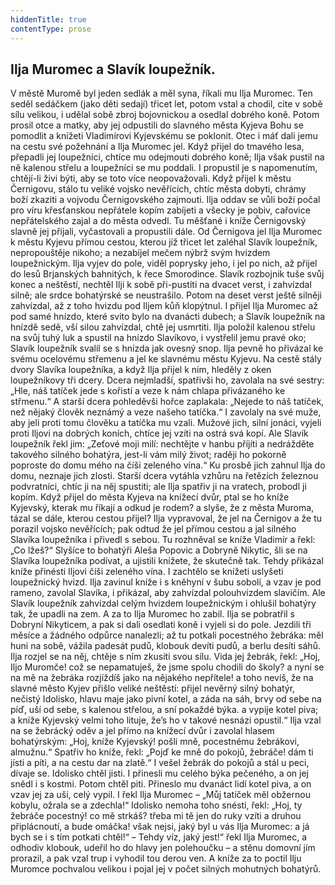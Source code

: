 ```yaml
---
hiddenTitle: true
contentType: prose
---
```


<section>

# Ilja Muromec a Slavík loupežník.

V městě Muromě byl jeden sedlák a měl syna, říkali mu Ilja Muromec. Ten seděl sedáčkem (jako děti sedají) třicet let, potom vstal a chodil, cite v sobě sílu velikou, i udělal sobě zbroj bojovnickou a osedlal dobrého koně. Potom prosil otce a matky, aby jej odpustili do slavného města Kyjeva Bohu se pomodlit a knížeti Vladimírovi Kyjevskému se poklonit. Otec i máť dali jemu na cestu své požehnání a Ilja Muromec jel. Když přijel do tmavého lesa, přepadli jej loupežníci, chtíce mu odejmouti dobrého koně; Ilja však pustil na ně kalenou střelu a loupežníci se mu poddali. I propustil je s napomenutím, chtějí-li živi býti, aby se toto více neopovažovali. Když přijel k městu Černigovu, stálo tu veliké vojsko nevěřících, chtíc města dobyti, chrámy boží zkaziti a vojvodu Černigovského zajmouti. Ilja oddav se vůli boží počal pro víru křesťanskou nepřátele kopím zabíjeti a všecky je pobiv, cařovice nepřátelského zajal a do města odvedl. Tu měšťané i kníže Černigovský slavně jej přijali, vyčastovali a propustili dále. Od Černigova jel Ilja Muromec k městu Kyjevu přímou cestou, kterou jíž třicet let zaléhal Slavík loupežník, nepropouštěje nikoho; a nezabíjel mečem nýbrž svým hvizdem loupežnickým. Ilja vyjev do pole, viděl poprysky jeho, i jel po nich, až přijel do lesů Brjanských bahnitých, k řece Smorodince. Slavík rozbojnik tuše svůj konec a neštěstí, nechtěl Ilji k sobě při-pustíti na dvacet verst, i zahvízdal silně; ale srdce bohatýrské se neustrašilo. Potom na deset verst ještě silněji zahvízdal, až z toho hvizdu pod Iljem kůň klopýtnul. I přijel Ilja Muromec až pod samé hnízdo, které svito bylo na dvanácti dubech; a Slavík loupežník na hnízdě sedě, vší silou zahvízdal, chtě jej usmrtiti. Ilja položil kalenou střelu na svůj tuhý luk a spustil na hnízdo Slavíkovo, i vystřelil jemu pravé oko; Slavík loupežník svalil se s hnízda jak ovesný snop. Ilja pevně ho přivázal ke svému ocelovému střemenu a jel ke slavnému městu Kyjevu. Na cestě stály dvory Slavíka loupežníka, a když Ilja přijel k nim, hleděly z oken loupežníkovy tři dcery. Dcera nejmladší, spatřivši ho, zavolala na své sestry: „Hle, náš tatíček jede s kořistí a veze k nám chlapa přivázaného ke střmenu.“ A starší dcera pohleděvši hořce zaplakala: „Nejede to náš tatíček, než nějaký člověk neznámý a veze našeho tatíčka.“ I zavolaly na své muže, aby jeli proti tomu člověku a tatíčka mu vzali. Mužové jich, silní jonáci, vyjeli proti Iljovi na dobrých koních, chtíce jej vzíti na ostrá svá kopí. Ale Slavík loupežník řekl jim: „Zeťové moji milí: nechtějte v hanbu příjíti a nedrážděte takového silného bohatýra, jest-li vám milý život; raději ho pokorně poproste do domu mého na číši zeleného vína.“ Ku prosbě jich zahnul Ilja do domu, neznaje jich zlosti. Starší dcera vytáhla vzhůru na řetězích železnou podvratníci, chtíc ji na něj spustiti; ale Ilja spatřiv ji na vratech, probodl ji kopím. Když přijel do města Kyjeva na knížecí dvůr, ptal se ho kníže Kyjevský, kterak mu říkají a odkud je rodem? a slyše, že z města Muroma, tázal se dále, kterou cestou přijel? Ilja vypravoval, že jel na Černigov a že tu porazil vojsko nevěřících; pak odtud že jel přímou cestou a jal silného Slavíka loupežníka i přivedl s sebou. Tu rozhněval se kníže Vladimír a řekl: „Co lžeš?“ Slyšíce to bohatýři Aleša Popovic a Dobryně Nikytic, šli se na Slavíka loupežníka podívat, a ujistili knížete, že skutečně tak. Tehdy přikázal kníže přinésti Iljovi číši zeleného vína. I zachtělo se knížeti uslyšeti loupežnický hvizd. Ilja zavinul kníže i s kněhyní v šubu sobolí, a vzav je pod rameno, zavolal Slavíka, i přikázal, aby zahvízdal polouhvizdem slavičím. Ale Slavík loupežník zahvízdal celým hvizdem loupežnickým i ohlušil bohatýry tak, že upadli na zem. A za to Ilja Muromec ho zabil. Ilja se pobratřil s Dobryní Nikyticem, a pak si dali osedlati koně i vyjeli si do pole. Jezdili tři měsíce a žádného odpůrce nanalezli; až tu potkali pocestného žebráka: měl huni na sobě, vážila padesát pudů, klobouk devíti pudů, a berlu desíti sáhů. Ilja rozjel se na něj, chtěje s ním zkusiti svou sílu. Vida jej žebrák, řekl: „Hoj, Iljo Muromče! což se nepamatuješ, že jsme spolu chodili do školy? a nyní se na mě na žebráka rozjíždíš jako na nějakého nepřítele! a toho nevíš, že na slavné město Kyjev přišlo veliké neštěstí: přijel nevěrný silný bohatýr, nečistý Idolisko, hlavu maje jako pivní kotel, a záda na sáh, brvy od sebe na píď, uší od sebe, s kalenou střelou, a sní pokaždé býka. a vypije kotel piva; a kníže Kyjevský velmi toho lituje, že’s ho v takové nesnázi opustil.“ Ilja vzal na se žebrácký oděv a jel přímo na knížecí dvůr i zavolal hlasem bohatýrským: „Hoj, kníže Kyjevský! pošli mně, pocestnému žebrákovi, almužnu.“ Spatřiv ho kníže, řekl: „Pojď ke mně do pokojů, žebráče! dám ti jísti a píti, a na cestu dar na zlatě.“ I vešel žebrák do pokojů a stál u peci, dívaje se. Idolisko chtěl jisti. I přinesli mu celého býka pečeného, a on jej snědl i s kostmi. Potom chtěl piti. Přineslo mu dvanáct lidí kotel piva, a on vzav jej za uši, celý vypil. I řekl Ilja Muromec – „Můj tatíček měl obžernou kobylu, ožrala se a zdechla!“ Idolisko nemoha toho snésti, řekl: „Hoj, ty žebráče pocestný! co mě strkáš? třeba mi tě jen do ruky vzíti a druhou připlácnoutí, a bude omáčka! však nejsi, jaký byl u vás Ilja Muromec: a já bych se i s tím potkati chtěl!“ – Tehdy víz, jaký jest!“ řekl Ilja Muromec, a odhodiv klobouk, udeřil ho do hlavy jen polehoučku – a stěnu domovní jím prorazil, a pak vzal trup i vyhodil tou derou ven. A kníže za to poctil Ilju Muromce pochvalou velikou i pojal jej v počet silných mohutných bohatýrů.

</section>
